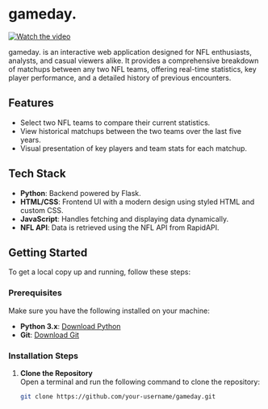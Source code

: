 # gameday.

[![Watch the video](https://img.youtube.com/vi/A5HN5pMBneY/maxresdefault.jpg)](https://www.youtube.com/watch?v=A5HN5pMBneY)

gameday. is an interactive web application designed for NFL enthusiasts, analysts, and casual viewers alike. It provides a comprehensive breakdown of matchups between any two NFL teams, offering real-time statistics, key player performance, and a detailed history of previous encounters.

## Features
- Select two NFL teams to compare their current statistics.
- View historical matchups between the two teams over the last five years.
- Visual presentation of key players and team stats for each matchup.

## Tech Stack
- **Python**: Backend powered by Flask.
- **HTML/CSS**: Frontend UI with a modern design using styled HTML and custom CSS.
- **JavaScript**: Handles fetching and displaying data dynamically.
- **NFL API**: Data is retrieved using the NFL API from RapidAPI.

## Getting Started

To get a local copy up and running, follow these steps:

### Prerequisites
Make sure you have the following installed on your machine:
- **Python 3.x**: [Download Python](https://www.python.org/downloads/)
- **Git**: [Download Git](https://git-scm.com/downloads)

### Installation Steps

1. **Clone the Repository**  
   Open a terminal and run the following command to clone the repository:
   ```bash
   git clone https://github.com/your-username/gameday.git
